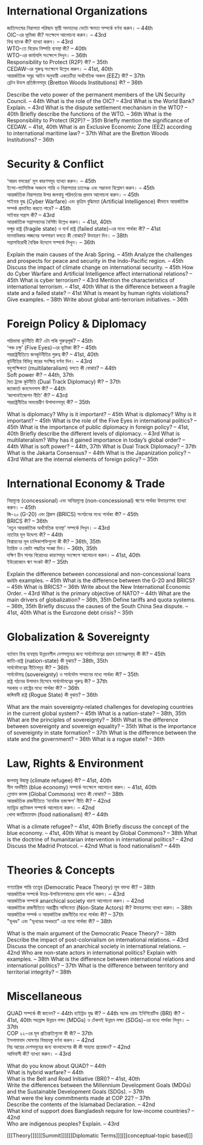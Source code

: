 

# International Organizations

জাতিসংঘের নিরাপত্তা পরিষদে স্থায়ী সদস্যদের ভেটো ক্ষমতা সম্পর্কে বর্ণনা করুন। – 44th    
OIC-এর ভূমিকা কী? সংক্ষেপে আলোচনা করুন। – 43rd    
বিশ্ব ব্যাংক কী? ব্যাখ্যা করুন। – 43rd    
WTO-তে বিরোধ নিষ্পত্তি ব্যবস্থা কী? – 40th    
WTO-এর কার্যাবলি সংক্ষেপে লিখুন। – 36th    
Responsibility to Protect (R2P) কী? – 35th    
CEDAW-এর গুরুত্ব সংক্ষেপে উল্লেখ করুন। – 41st, 40th    
আন্তর্জাতিক সমুদ্র আইন অনুযায়ী একচেটিয়া অর্থনৈতিক অঞ্চল (EEZ) কী? – 37th    
ব্রেটন উডস প্রতিষ্ঠানসমূহ (Bretton Woods Institutions) কী? – 36th

Describe the veto power of the permanent members of the UN Security Council. – 44th
What is the role of the OIC? – 43rd
What is the World Bank? Explain. – 43rd
What is the dispute settlement mechanism in the WTO? – 40th
Briefly describe the functions of the WTO. – 36th
What is the Responsibility to Protect (R2P)? – 35th
Briefly mention the significance of CEDAW. – 41st, 40th
What is an Exclusive Economic Zone (EEZ) according to international maritime law? – 37th
What are the Bretton Woods Institutions? – 36th

# Security & Conflict

‘আরব বসন্তের’ মূল কারণসমূহ ব্যাখ্যা করুন। – 45th    
ইন্দো-প্যাসিফিক অঞ্চলে শান্তি ও নিরাপত্তার চ্যালেঞ্জ এবং সম্ভাবনা বিশ্লেষণ করুন। – 45th    
আন্তর্জাতিক নিরাপত্তার উপর জলবায়ু পরিবর্তনের প্রভাব আলোচনা করুন। – 45th    
সাইবার যুদ্ধ (Cyber Warfare) এবং কৃত্রিম বুদ্ধিমত্তা (Artificial Intelligence) কীভাবে আন্তর্জাতিক সম্পর্ক প্রভাবিত করতে পারে? – 45th    
সাইবার সন্ত্রাস কী? – 43rd    
আন্তর্জাতিক সন্ত্রাসবাদের বৈশিষ্ট্য উল্লেখ করুন। – 41st, 40th    
ভঙ্গুর রাষ্ট্র (fragile state) ও ব্যর্থ রাষ্ট্র (failed state)-এর মধ্যে পার্থক্য কী? – 41st    
মানবাধিকার লঙ্ঘনের অপসারণ বলতে কী বোঝায়? উদাহরণ দিন। – 38th    
সন্ত্রাসবিরোধী বৈশ্বিক উদ্যোগ সম্পর্কে লিখুন। – 36th

Explain the main causes of the Arab Spring. – 45th
Analyze the challenges and prospects for peace and security in the Indo-Pacific region. – 45th
Discuss the impact of climate change on international security. – 45th
How do Cyber Warfare and Artificial Intelligence affect international relations? – 45th
What is cyber terrorism? – 43rd
Mention the characteristics of international terrorism. – 41st, 40th
What is the difference between a fragile state and a failed state? – 41st
What is meant by human rights violations? Give examples. – 38th
Write about global anti-terrorism initiatives. – 36th


# Foreign Policy & Diplomacy

পরিভাষা কূটনীতি কী? এটা পকি গুরুত্বপূর্জ? – 45th    
‘পঞ্চ চক্ষু’ (Five Eyes)-এর ভূমিকা কী? – 45th    
পররাষ্ট্রনীতিতে জনকূটনীতির গুরুত্ব কী? – 41st, 40th    
কূটনীতির বিভিন্ন স্তরের সংক্ষিপ্ত বর্ণনা দিন। – 43rd    
বহুপাক্ষিকতা (multilateralism) বলতে কী বোঝায়? – 44th    
Soft power কী? – 44th, 37th    
দ্বৈত ট্র্যাক কূটনীতি (Dual Track Diplomacy) কী? – 37th    
জ্যাকার্তা কনসেনসাস কী? – 44th    
‘জাপানাইজেশন নীতি’ কী? – 43rd    
পররাষ্ট্রনীতির অভ্যন্তরীণ উপাদানসমূহ কী? – 35th    

What is diplomacy? Why is it important? – 45th
What is diplomacy? Why is it important? – 45th
What is the role of the Five Eyes in international politics? – 45th
What is the importance of public diplomacy in foreign policy? – 41st, 40th
Briefly describe the different levels of diplomacy. – 43rd
What is multilateralism? Why has it gained importance in today’s global order? – 44th
What is soft power? – 44th, 37th
What is Dual Track Diplomacy? – 37th
What is the Jakarta Consensus? – 44th
What is the Japanization policy? – 43rd
What are the internal elements of foreign policy? – 35th


# International Economy & Trade

নিম্নমূল্যে (concessional) এবং অনিম্নমূল্যে (non-concessional) ঋণের পার্থক্য উদাহরণসহ ব্যাখ্যা করুন। – 45th    
জি-২০ (G-20) এবং ব্রিকস (BRICS) সংগঠনের মধ্যে পার্থক্য কী? – 45th    
BRICS কী? – 36th    
‘নতুন আন্তর্জাতিক অর্থনৈতিক ব্যবস্থা’ সম্পর্কে লিখুন। – 43rd    
ন্যাটোর মূল উদ্দেশ্য কী? – 44th    
বিশ্বায়নের মূল চালিকাশক্তিগুলো কী কী? – 36th, 35th    
ট্যারিফ ও কোটা পদ্ধতির সংজ্ঞা দিন। – 36th, 35th    
দক্ষিণ চীন সাগর বিরোধের কারণসমূহ সংক্ষেপে আলোচনা করুন। – 41st, 40th    
ইউরোজোন ঋণ সংকট কী? – 35th

Explain the difference between concessional and non-concessional loans with examples. – 45th
What is the difference between the G-20 and BRICS? – 45th
What is BRICS? – 36th
Write about the New International Economic Order. – 43rd
What is the primary objective of NATO? – 44th
What are the main drivers of globalization? – 36th, 35th
Define tariffs and quota systems. – 36th, 35th
Briefly discuss the causes of the South China Sea dispute. – 41st, 40th
What is the Eurozone debt crisis? – 35th


# Globalization & Sovereignty

বর্তমান বিশ্ব ব্যবস্থায় উন্নয়নশীল দেশসমূহের জন্য সার্বভৌমত্বের প্রধান চ্যালেঞ্জসমূহ কী কী? – 45th    
জাতি-রাষ্ট্র (nation-state) কী বুঝায়? – 38th, 35th    
সার্বভৌমত্বের নীতিসমূহ কী? – 36th    
সার্বভৌমত্ব (sovereignty) ও সার্বভৌম সম্মানের মধ্যে পার্থক্য কী? – 35th    
রাষ্ট্র গঠনের উপাদান হিসেবে সার্বভৌমত্বের গুরুত্ব কী? – 37th    
সরকার ও রাষ্ট্রের মধ্যে পার্থক্য কী? – 36th    
জঙ্গিবাদী রাষ্ট্র (Rogue State) কী বুঝায়? – 36th

What are the main sovereignty-related challenges for developing countries in the current global system? – 45th
What is a nation-state? – 38th, 35th
What are the principles of sovereignty? – 36th
What is the difference between sovereignty and sovereign equality? – 35th
What is the importance of sovereignty in state formation? – 37th
What is the difference between the state and the government? – 36th
What is a rogue state? – 36th


# Law, Rights & Environment

জলবায়ু উদ্বাস্তু (climate refugee) কী? – 41st, 40th    
নীল অর্থনীতি (blue economy) সম্পর্কে সংক্ষেপে আলোচনা করুন। – 41st, 40th    
গ্লোবাল কমন্স (Global Commons) বলতে কী বোঝায়? – 38th    
আন্তর্জাতিক রাজনীতিতে ‘মানবিক হস্তক্ষেপ’ নীতি কী? – 42nd    
ম্যাড্রিড প্রটোকল সম্পর্কে আলোচনা করুন। – 42nd    
খোদা জাতীয়তাবাদ (food nationalism) কী? – 44th    

What is a climate refugee? – 41st, 40th
Briefly discuss the concept of the blue economy. – 41st, 40th
What is meant by Global Commons? – 38th
What is the doctrine of humanitarian intervention in international politics? – 42nd
Discuss the Madrid Protocol. – 42nd
What is food nationalism? – 44th


# Theories & Concepts

গণতান্ত্রিক শান্তি তত্ত্বের (Democratic Peace Theory) মূল বক্তব্য কী? – 38th    
আন্তর্জাতিক সম্পর্কে উত্তর-উপনিবেশবাদের প্রভাব বর্ণনা করুন। – 43rd    
আন্তর্জাতিক সম্পর্কে anarchical society ধারণা আলোচনা করুন। – 42nd    
আন্তর্জাতিক রাজনীতিতে অরাষ্ট্রীয় অভিনেতা (Non-State Actors) কী? উদাহরণসহ ব্যাখ্যা করুন। – 38th    
আন্তর্জাতিক সম্পর্ক ও আন্তর্জাতিক রাজনীতির মধ্যে পার্থক্য কী? – 37th    
"ভূখণ্ড" এবং "ভূখণ্ডের অখণ্ডতা" এর মধ্যে পার্থক্য কী? – 38th

What is the main argument of the Democratic Peace Theory? – 38th
Describe the impact of post-colonialism on international relations. – 43rd
Discuss the concept of an anarchical society in international relations. – 42nd
Who are non-state actors in international politics? Explain with examples. – 38th
What is the difference between international relations and international politics? – 37th
What is the difference between territory and territorial integrity? – 38th


# Miscellaneous

QUAD সম্পর্কে কী জানেন? – 44th
হাইব্রিড যুদ্ধ কী? – 44th
অ্যান্ড রোড ইনিশিয়েটিভ (BRI) কী? – 41st, 40th
সহস্রাব্দ উন্নয়ন লক্ষ্য (MDGs) ও টেকসই উন্নয়ন লক্ষ্য (SDGs)-এর মধ্যে পার্থক্য লিখুন। – 37th    
COP ২২-এর মূল প্রতিশ্রুতিগুলো কী কী? – 37th    
ইসলামাবাদ ঘোষণার বিষয়বস্তু বর্ণনা করুন। – 42nd    
নিম্ন আয়ের দেশসমূহের জন্য বাংলাদেশের কী কী সাহায্য প্রয়োজন? – 42nd    
আদিবাসী কী? ব্যাখ্যা করুন। – 43rd

What do you know about QUAD? – 44th    
What is hybrid warfare? – 44th    
What is the Belt and Road Initiative (BRI)? – 41st, 40th    
Write the differences between the Millennium Development Goals (MDGs) and the Sustainable Development Goals (SDGs). – 37th    
What were the key commitments made at COP 22? – 37th    
Describe the contents of the Islamabad Declaration. – 42nd    
What kind of support does Bangladesh require for low-income countries? – 42nd    
Who are indigenous peoples? Explain. – 43rd

[[[Theory]]][[[Summit]]][[[Diplomatic Terms]]][[[conceptual-topic based]]]